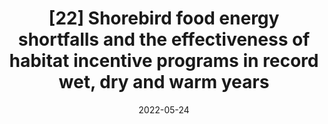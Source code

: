 ---
title: "[22] Shorebird food energy shortfalls and the effectiveness of habitat incentive programs in record wet, dry and warm years"
collection: publications
date: 2022-05-24
venue: 'Ecological Monographs'
link: 'https://doi.org/10.1002/ecm.1541'
openaccess: true
paperurl: '/files/Golet et al. 2022.pdf'
citation: 'Golet GH, <b>Dybala KE</b>, Reiter ME, Sesser KA, Reynolds M, Kelsey R (2022) Shorebird food energy shortfalls and the effectiveness of habitat incentive programs in record wet, dry and warm years. <i>Ecological Monographs</i> 92(4):e1541. DOI: 10.1002/ecm.1541'
---